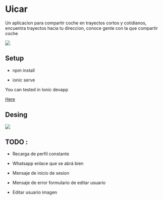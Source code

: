 # Uicar 

Un aplicacion para compartir coche en trayectos cortos y cotidianos, encuentra trayectos hacia tu direccion, conoce gente con la que compartir coche


<img src="https://github.com/davidbarrero38/Uicar/blob/master/src/assets/icons/logopeque.png?raw=true">
 
## Setup 


* npm install 

* ionic serve 

You can tested in Ionic devapp

<a href="https://ionicframework.com/docs/appflow/devapp/">Here</a>

## Desing


<img src="https://github.com/davidbarrero38/Uicar/blob/master/src/assets/disen%CC%83o.png?raw=true">

## TODO :

- Recarga de perfil constante 

- Whatsapp enlace que se abrá bien

- Mensaje de inicio de sesion 

- Mensaje de error formulario de editar usuario

- Editar usuario imagen

